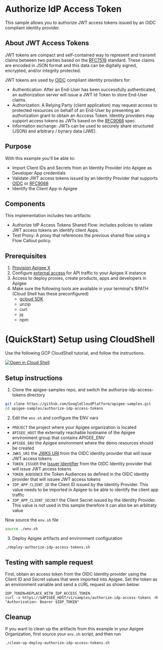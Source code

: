 # Authorize IdP Access Token

This sample allows you to authorize JWT access tokens issued by an OIDC compliant identity provider.

## About JWT Access Tokens

JWT tokens are compact and self-contained way to represent and transmit claims between two parties based on the [RFC7519](https://www.rfc-editor.org/rfc/rfc7519) standard. These claims are encoded in JSON format and this data can be digitally signed, encrypted, and/or integrity protected.

JWT tokens are used by [OIDC](https://openid.net/specs/openid-connect-core-1_0.html) compliant identity providers for:
* Authentication: After an End-User has been successfully authenticated, an authorization server will issue a JWT Id Token to store End-User claims.
* Authorization: A Relying Party (client application) may request access to protected resources on behalf of an End-User by presenting an authorization grant to obtain an Acccess Token. Identity providers may support access tokens as JWTs based on the [RFC9068](https://datatracker.ietf.org/doc/rfc9068/) spec.
* Information exchange: JWTs can be used to securely share structured (JSON) and arbitrary / bynary data (JWE).

## Purpose

With this example you'll be able to:

* Import Client IDs and Secrets from an Identity Provider into Apigee as Developer App credentials
* Validate JWT access tokens issued by an Identity Provider that supports [OIDC](https://openid.net/specs/openid-connect-core-1_0.html) or [RFC9068](https://datatracker.ietf.org/doc/rfc9068/)
* Identify the Client App in Apigee

## Components

This implementation includes two artifacts:

* Authorize IdP Access Tokens Shared Flow: includes policies to valiate JWT access tokens an identify client Apps.
* Test Proxy: A proxy that references the previous shared flow using a Flow Callout policy.

## Prerequisites
1. [Provision Apigee X](https://cloud.google.com/apigee/docs/api-platform/get-started/provisioning-intro)
2. Configure [external access](https://cloud.google.com/apigee/docs/api-platform/get-started/configure-routing#external-access) for API traffic to your Apigee X instance
3. Access to deploy proxies, create products, apps and developers in Apigee
4. Make sure the following tools are available in your terminal's $PATH (Cloud Shell has these preconfigured)
    * [gcloud SDK](https://cloud.google.com/sdk/docs/install)
    * unzip
    * curl
    * jq
    * npm
# (QuickStart) Setup using CloudShell

Use the following GCP CloudShell tutorial, and follow the instructions.

[![Open in Cloud Shell](https://gstatic.com/cloudssh/images/open-btn.png)](https://ssh.cloud.google.com/cloudshell/open?cloudshell_git_repo=https://github.com/GoogleCloudPlatform/apigee-samples&cloudshell_git_branch=main&cloudshell_workspace=.&cloudshell_tutorial=authorize-idp-access-tokens/docs/cloudshell-tutorial.md)

## Setup instructions

1. Clone the apigee-samples repo, and switch the authorize-idp-access-tokens directory


```bash
git clone https://github.com/GoogleCloudPlatform/apigee-samples.git
cd apigee-samples/authorize-idp-access-tokens
```

2. Edit the `env.sh` and configure the ENV vars

* `PROJECT` the project where your Apigee organization is located
* `APIGEE_HOST` the externally reachable hostname of the Apigee environment group that contains APIGEE_ENV
* `APIGEE_ENV` the Apigee environment where the demo resources should be created
* `JWKS_URI` the [JWKS URI](https://openid.net/specs/openid-connect-core-1_0.html#RotateSigKeys) from the OIDC identity provider that will issue JWT access tokens
* `TOKEN_ISSUER` the [Issuer Identifier](https://openid.net/specs/openid-connect-core-1_0.html#IssuerIdentifier) from the OIDC Identity provider that will issue JWT access tokens
* `TOKEN_AUDIENCE` the Token Audiences as defined in the OIDC identity provider that will issuee JWT access tokens
* `IDP_APP_CLIENT_ID` the Client ID issued by the Identity Provider. This value needs to be imported in Apigee to be able to identify the client app traffic
* `IDP_APP_CLIENT_SECRET` the Client Secret issued by the Identity Provider. This value is not used in this sample therefore it can also be an arbitraty value


Now source the `env.sh` file

```bash
source ./env.sh
```

3. Deploy Apigee artifacts and environment configuration

```bash
./deploy-authorize-idp-access-tokens.sh
```

## Testing with sample request

First, obtain an access token from the OIDC Identity provider using the Client ID and Secret values that were imported into Apigee. Set the token as an environment variable and send a cURL request as shown below:

```
IDP_TOKEN=REPLACE_WITH_IDP_ACCESS_TOKEN
curl -v https://$APIGEE_HOST/v1/samples/authorize-idp-access-tokens -H "Authorization: Bearer $IDP_TOKEN"
```

## Cleanup

If you want to clean up the artifacts from this example in your Apigee Organization, first source your `env.sh` script, and then run

```bash
./clean-up-deploy-authorize-idp-access-tokens.sh
```
